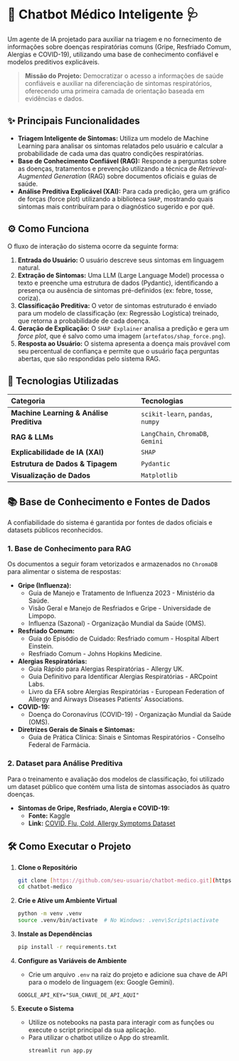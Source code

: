 # 🤖 Chatbot Médico Inteligente 🩺

Um agente de IA projetado para auxiliar na triagem e no fornecimento de informações sobre doenças respiratórias comuns (Gripe, Resfriado Comum, Alergias e COVID-19), utilizando uma base de conhecimento confiável e modelos preditivos explicáveis.

> **Missão do Projeto:** Democratizar o acesso a informações de saúde confiáveis e auxiliar na diferenciação de sintomas respiratórios, oferecendo uma primeira camada de orientação baseada em evidências e dados.

## ✨ Principais Funcionalidades

* **Triagem Inteligente de Sintomas:** Utiliza um modelo de Machine Learning para analisar os sintomas relatados pelo usuário e calcular a probabilidade de cada uma das quatro condições respiratórias.
* **Base de Conhecimento Confiável (RAG):** Responde a perguntas sobre as doenças, tratamentos e prevenção utilizando a técnica de *Retrieval-Augmented Generation* (RAG) sobre documentos oficiais e guias de saúde.
* **Análise Preditiva Explicável (XAI):** Para cada predição, gera um gráfico de forças (force plot) utilizando a biblioteca `SHAP`, mostrando quais sintomas mais contribuíram para o diagnóstico sugerido e por quê.

## ⚙️ Como Funciona

O fluxo de interação do sistema ocorre da seguinte forma:

1.  **Entrada do Usuário:** O usuário descreve seus sintomas em linguagem natural.
2.  **Extração de Sintomas:** Uma LLM (Large Language Model) processa o texto e preenche uma estrutura de dados (Pydantic), identificando a presença ou ausência de sintomas pré-definidos (ex: febre, tosse, coriza).
3.  **Classificação Preditiva:** O vetor de sintomas estruturado é enviado para um modelo de classificação (ex: Regressão Logística) treinado, que retorna a probabilidade de cada doença.
4.  **Geração de Explicação:** O `SHAP Explainer` analisa a predição e gera um *force plot*, que é salvo como uma imagem (`artefatos/shap_force.png`).
5.  **Resposta ao Usuário:** O sistema apresenta a doença mais provável com seu percentual de confiança e permite que o usuário faça perguntas abertas, que são respondidas pelo sistema RAG.

## 🚀 Tecnologias Utilizadas

| Categoria                               | Tecnologias                                     |
| :-------------------------------------- | :---------------------------------------------- |
| **Machine Learning & Análise Preditiva**| `scikit-learn`, `pandas`, `numpy`      |
| **RAG & LLMs** | `LangChain`, `ChromaDB`, `Gemini` |
| **Explicabilidade de IA (XAI)** | `SHAP`                                          |
| **Estrutura de Dados & Tipagem** | `Pydantic`                                      |
| **Visualização de Dados** | `Matplotlib`                                    |

## 📚 Base de Conhecimento e Fontes de Dados

A confiabilidade do sistema é garantida por fontes de dados oficiais e datasets públicos reconhecidos.

### 1. Base de Conhecimento para RAG

Os documentos a seguir foram vetorizados e armazenados no `ChromaDB` para alimentar o sistema de respostas:

* **Gripe (Influenza):**
    * Guia de Manejo e Tratamento de Influenza 2023 - Ministério da Saúde.
    * Visão Geral e Manejo de Resfriados e Gripe - Universidade de Limpopo.
    * Influenza (Sazonal) - Organização Mundial da Saúde (OMS).
* **Resfriado Comum:**
    * Guia do Episódio de Cuidado: Resfriado comum - Hospital Albert Einstein.
    * Resfriado Comum - Johns Hopkins Medicine.
* **Alergias Respiratórias:**
    * Guia Rápido para Alergias Respiratórias - Allergy UK.
    * Guia Definitivo para Identificar Alergias Respiratórias - ARCpoint Labs.
    * Livro da EFA sobre Alergias Respiratórias - European Federation of Allergy and Airways Diseases Patients' Associations.
* **COVID-19:**
    * Doença do Coronavírus (COVID-19) - Organização Mundial da Saúde (OMS).
* **Diretrizes Gerais de Sinais e Sintomas:**
    * Guia de Prática Clínica: Sinais e Sintomas Respiratórios - Conselho Federal de Farmácia.

### 2. Dataset para Análise Preditiva

Para o treinamento e avaliação dos modelos de classificação, foi utilizado um dataset público que contém uma lista de sintomas associados às quatro doenças.

* **Sintomas de Gripe, Resfriado, Alergia e COVID-19:**
    * **Fonte:** Kaggle
    * **Link:** [COVID, Flu, Cold, Allergy Symptoms Dataset](https://www.kaggle.com/datasets/walterconway/covid-flu-cold-symptoms)

## 🛠️ Como Executar o Projeto

1.  **Clone o Repositório**
    ```bash
    git clone [https://github.com/seu-usuario/chatbot-medico.git](https://github.com/seu-usuario/chatbot-medico.git)
    cd chatbot-medico
    ```

2.  **Crie e Ative um Ambiente Virtual**
    ```bash
    python -m venv .venv
    source .venv/bin/activate  # No Windows: .venv\Scripts\activate
    ```

3.  **Instale as Dependências**
    ```bash
    pip install -r requirements.txt
    ```

4.  **Configure as Variáveis de Ambiente**
    * Crie um arquivo `.env` na raiz do projeto e adicione sua chave de API para o modelo de linguagem (ex: Google Gemini).
    ```env
    GOOGLE_API_KEY="SUA_CHAVE_DE_API_AQUI"
    ```

5.  **Execute o Sistema**
    * Utilize os notebooks na pasta para interagir com as funções ou execute o script principal da sua aplicação.
    * Para utilizar o chatbot utilize o App do streamlit. 
        ```bash
        streamlit run app.py
        ```
